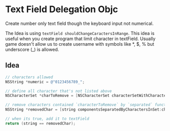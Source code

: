 # Text Field Delegation Objc

Create number only text field though the keyboard input not numerical.

The Idea is using `textField shouldChangeCaractersInRange`. This idea is useful when you create program that limit character in textField. Usually game doesn't allow us to create username with symbols like \*, $, % but underscore (_) is allowed.

## Idea
```objectivec
// characters allowed
NSString *numeric = @"0123456789_";

// define all character that's not listed above
NSCharacterSet *charToRemove = [NSCharacterSet characterSetWithCharactersInString:numeric].invertedSet;

// remove characters contained `characterToRemove` by `separated` function
NSString *removedChar = [string componentsSeparatedByCharactersInSet:chartoRemove].firstObject;

// when its true, add it to textField
return (string == removedChar);
```